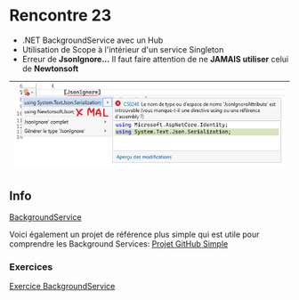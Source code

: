 # Rencontre 23

- .NET BackgroundService avec un Hub
- Utilisation de Scope à l'intérieur d'un service Singleton
- Erreur de **JsonIgnore...** Il faut faire attention de ne **JAMAIS utiliser** celui de **Newtonsoft**

|![Alt text](image.png)|
|-|

## Info

[BackgroundService](/info/BackgroundService)

Voici également un projet de référence plus simple qui est utile pour comprendre les Background Services:
[Projet GitHub Simple](https://github.com/CEM-420-5W5/SimpleBackgroundService.git)

### Exercices

[Exercice BackgroundService](/exercices/BackgroundService)
